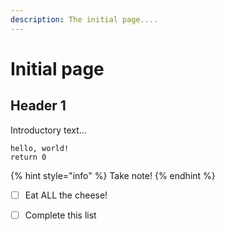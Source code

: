 ```yaml
---
description: The initial page....
---
```


# Initial page

## Header 1

Introductory text...

```text
hello, world!
return 0
```

{% hint style="info" %}
Take note!
{% endhint %}

* [ ] Eat ALL the cheese!
* [ ] Complete this list



